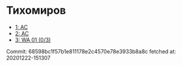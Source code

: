 # Тихомиров
- [1: AC](1.md)
- [2: AC](2.md)
- [3: WA 01 (0/3)](3.md)

Commit: 68598bc1f57b1e811178e2c4570e78e3933b8a8c
 fetched at: 20201222-151307
